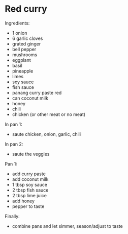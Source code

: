 # Red curry

Ingredients:
- 1 onion
- 6 garlic cloves
- grated ginger
- bell pepper
- mushrooms
- eggplant
- basil
- pineapple
- limes
- soy sauce
- fish sauce
- panang curry paste red
- can coconut milk
- honey
- chili
- chicken (or other meat or no meat)

In pan 1:
- saute chicken, onion, garlic, chili

In pan 2:
- saute the veggies

Pan 1:
- add curry paste
- add coconut milk
- 1 tbsp soy sauce
- 2 tbsp fish sauce
- 2 tbsp lime juice
- add honey
- pepper to taste

Finally:
- combine pans and let simmer, season/adjust to taste
